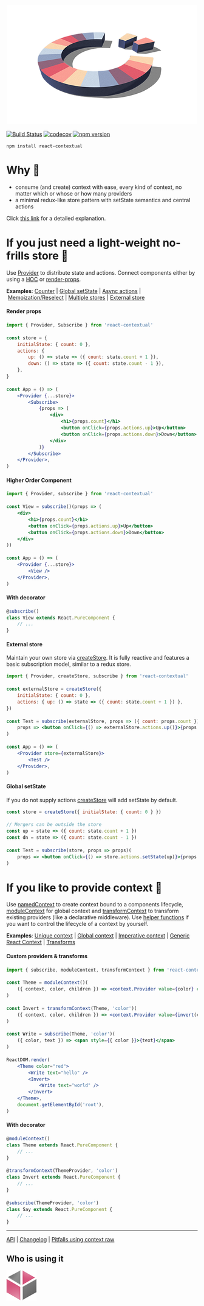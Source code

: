 <p align="center">
  <img width="500" height="314" src="assets/logo-3d-flat.png">
</p>

[![Build Status](https://travis-ci.org/drcmda/react-contextual.svg?branch=master)](https://travis-ci.org/drcmda/react-contextual) [![codecov](https://codecov.io/gh/drcmda/react-contextual/branch/master/graph/badge.svg)](https://codecov.io/gh/drcmda/react-contextual) [![npm version](https://badge.fury.io/js/react-contextual.svg)](https://badge.fury.io/js/react-contextual)

    npm install react-contextual

# Why 🤔

* consume (and create) context with ease, every kind of context, no matter which or whose or how many providers
* a minimal redux-like store pattern with setState semantics and central actions

Click [this link](https://github.com/drcmda/react-contextual/blob/master/PITFALLS.md) for a detailed explanation.

# If you just need a light-weight no-frills store 🎰

Use [Provider](https://github.com/drcmda/react-contextual/blob/master/API.md#provider) to distribute state and actions. Connect components either by using a [HOC](https://github.com/drcmda/react-contextual/blob/master/API.md#subscribe) or [render-props](https://github.com/drcmda/react-contextual/blob/master/API.md#subscribe-as-a-component).

<b>Examples</b>: [Counter](https://codesandbox.io/embed/3vo9164z25) | [Global setState](https://codesandbox.io/embed/01l8z634qn) | [Async actions](https://codesandbox.io/embed/ywyr3q5n4z) | [Memoization/Reselect](https://codesandbox.io/embed/yvx9my007z) | [Multiple stores](https://codesandbox.io/embed/0o8pj1jz7v) | [External store](https://codesandbox.io/embed/jzwv46729y)

#### Render props

```jsx
import { Provider, Subscribe } from 'react-contextual'

const store = {
    initialState: { count: 0 },
    actions: {
        up: () => state => ({ count: state.count + 1 }),
        down: () => state => ({ count: state.count - 1 }),
    },
}

const App = () => (
    <Provider {...store}>
        <Subscribe>
            {props => (
                <div>
                    <h1>{props.count}</h1>
                    <button onClick={props.actions.up}>Up</button>
                    <button onClick={props.actions.down}>Down</button>
                </div>
            )}
        </Subscribe>
    </Provider>,
)
```

#### Higher Order Component

```jsx
import { Provider, subscribe } from 'react-contextual'

const View = subscribe()(props => (
    <div>
        <h1>{props.count}</h1>
        <button onClick={props.actions.up}>Up</button>
        <button onClick={props.actions.down}>Down</button>
    </div>
))

const App = () => (
    <Provider {...store}>
        <View />
    </Provider>,
)
```

#### With decorator

```jsx
@subscribe()
class View extends React.PureComponent {
    // ...
}
```

#### External store

Maintain your own store via [createStore](https://github.com/drcmda/react-contextual/blob/master/API.md#createstore). It is fully reactive and features a basic subscription model, similar to a redux store.

```jsx
import { Provider, createStore, subscribe } from 'react-contextual'

const externalStore = createStore({
    initialState: { count: 0 },
    actions: { up: () => state => ({ count: state.count + 1 }) },
})

const Test = subscribe(externalStore, props => ({ count: props.count }))(
    props => <button onClick={() => externalStore.actions.up()}>{props.count}</button>,
)

const App = () => (
    <Provider store={externalStore}>
        <Test />
    </Provider>,
)
```

#### Global setState

If you do not supply actions [createStore](https://github.com/drcmda/react-contextual/blob/master/API.md#createstore) will add setState by default.

```jsx
const store = createStore({ initialState: { count: 0 } })

// Mergers can be outside the store
const up = state => ({ count: state.count + 1 })
const dn = state => ({ count: state.count - 1 })

const Test = subscribe(store, props => props)(
    props => <button onClick={() => store.actions.setState(up)}>{props.count}</button>,
)
```

# If you like to provide context 🚀

Use [namedContext](https://github.com/drcmda/react-contextual/blob/master/API.md#namedcontext) to create context bound to a components lifecycle,  [moduleContext](https://github.com/drcmda/react-contextual/blob/master/API.md#modulecontext) for global context and [transformContext](https://github.com/drcmda/react-contextual/blob/master/API.md#transformcontext) to transform existing providers (like a declarative middleware). Use [helper functions](https://github.com/drcmda/react-contextual/blob/master/API.md#imperative-context-handling) if you want to control the lifecycle of a context by yourself.

<b>Examples</b>: [Unique context](https://codesandbox.io/embed/ox405qqopy) | [Global context](https://codesandbox.io/embed/v8pn13nq77) | [Imperative context](https://codesandbox.io/embed/30ql1rxzlq) | [Generic React Context](https://codesandbox.io/embed/55wp11lv4) | [Transforms](https://codesandbox.io/embed/mjv84k1kn9)

#### Custom providers & transforms

```jsx
import { subscribe, moduleContext, transformContext } from 'react-contextual'

const Theme = moduleContext()(
    ({ context, color, children }) => <context.Provider value={color} children={children} />
)

const Invert = transformContext(Theme, 'color')(
    ({ context, color, children }) => <context.Provider value={invert(color)} children={children} />
)

const Write = subscribe(Theme, 'color')(
    ({ color, text }) => <span style={{ color }}>{text}</span>
)

ReactDOM.render(
    <Theme color="red">
        <Write text="hello" />
        <Invert>
            <Write text="world" />
        </Invert>
    </Theme>,
    document.getElementById('root'),
)
```

#### With decorator

```jsx
@moduleContext()
class Theme extends React.PureComponent {
    // ...
}

@transformContext(ThemeProvider, 'color')
class Invert extends React.PureComponent {
    // ...
}

@subscribe(ThemeProvider, 'color')
class Say extends React.PureComponent {
    // ...
}
```

---

[API](https://github.com/drcmda/react-contextual/blob/master/API.md) | [Changelog](https://github.com/drcmda/react-contextual/blob/master/CHANGELOG.md) | [Pitfalls using context raw](https://github.com/drcmda/react-contextual/blob/master/PITFALLS.md)

## Who is using it

[![AWV](/assets/corp-awv.png)](https://github.com/awv-informatik)
